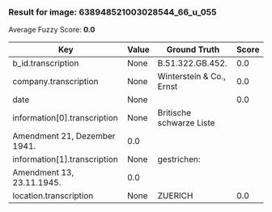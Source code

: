 ### Result for image: 638948521003028544_66_u_055
Average Fuzzy Score: **0.0**
<small>

| Key | Value | Ground Truth | Score |
| --- | --- | --- | --- |
| b_id.transcription | None | B.51.322.GB.452. | 0.0 |
| company.transcription | None | Winterstein & Co., Ernst | 0.0 |
| date | None |  | 0.0 |
| information[0].transcription | None | Britische schwarze Liste
Amendment 21, Dezember 1941. | 0.0 |
| information[1].transcription | None | gestrichen:
Amendment 13, 23.11.1945. | 0.0 |
| location.transcription | None | ZUERICH | 0.0 |

</small>
